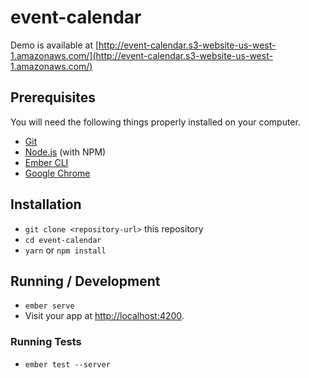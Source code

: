 # event-calendar

Demo is available at [http://event-calendar.s3-website-us-west-1.amazonaws.com/](http://event-calendar.s3-website-us-west-1.amazonaws.com/)

## Prerequisites

You will need the following things properly installed on your computer.

* [Git](https://git-scm.com/)
* [Node.js](https://nodejs.org/) (with NPM)
* [Ember CLI](https://ember-cli.com/)
* [Google Chrome](https://google.com/chrome/)

## Installation

* `git clone <repository-url>` this repository
* `cd event-calendar`
* `yarn` or `npm install`

## Running / Development

* `ember serve`
* Visit your app at [http://localhost:4200](http://localhost:4200).

### Running Tests

* `ember test --server`
